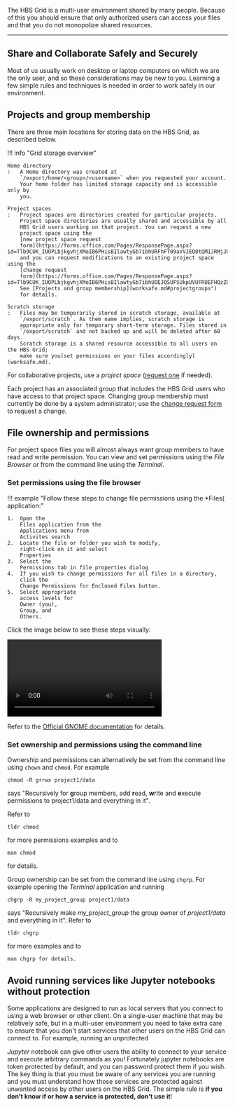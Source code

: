 The HBS Grid is a multi-user environment shared by many people. Because
of this you should ensure that only authorized users can access your files 
and that you do not monopolize shared resources.

---

## Share and Collaborate Safely and Securely

Most of us usually work on desktop or laptop computers on which we are
the only user, and so these considerations may be new to you. Learning
a few simple rules and techniques is needed in order to work safely in
our environment.

## Projects and group membership

There are three main locations for storing data on the HBS Grid, as
described below. 

!!! info "Grid storage overview"
    
    Home directory
    :   A Home directory was created at
        `/export/home/<group>/<username>` when you requested your account.
        Your home folder has limited storage capacity and is accessible only by
        you.
     
    Project spaces
    :   Project spaces are directories created for particular projects.
        Project space directories are usually shared and accessible by all
        HBS Grid users working on that project. You can request a new
        project space using the
        [new project space request
        form](https://forms.office.com/Pages/ResponsePage.aspx?id=Tlb9CUK_IUOPLbjkgvhjXMoIB6PHisBIlawtyGb7ibhURFhFT09aVVJEQ0tQM1JRMjJOOTg0SFpZQi4u)
        and you can request modifications to an existing project space using the
        [change request
        form](https://forms.office.com/Pages/ResponsePage.aspx?id=Tlb9CUK_IUOPLbjkgvhjXMoIB6PHisBIlawtyGb7ibhUOEJQSUFSUkpUVUFRUEFHQzZGOVVMODNNRy4u).
        See [Projects and group membership](worksafe.md#projectgroups")
        for details.
     
    Scratch storage
    :   Files may be temporarily stored in scratch storage, available at
        `/export/scratch`. As them name implies, scratch storage is
        appropriate only for temporary short-term storage. Files stored in
        `/export/scratch` and not backed up and will be deleted after 60 days.
        Scratch storage is a shared resource accessible to all users on the HBS Grid;
        make sure you[set permissions on your files accordingly](worksafe.md).


For collaborative projects, use a *project space* 
([request one](https://forms.office.com/Pages/ResponsePage.aspx?id=Tlb9CUK_IUOPLbjkgvhjXMoIB6PHisBIlawtyGb7ibhURFhFT09aVVJEQ0tQM1JRMjJOOTg0SFpZQi4u) 
if needed).

Each project has an associated group that includes the HBS Grid users
who have access to that project space. Changing group membership must
currently be done by a system administrator; use the
[change request form](https://forms.office.com/Pages/ResponsePage.aspx?id=Tlb9CUK_IUOPLbjkgvhjXMoIB6PHisBIlawtyGb7ibhUOEJQSUFSUkpUVUFRUEFHQzZGOVVMODNNRy4u) 
to request a change.

## File ownership and permissions

For project space files you will almost always want group members to
have read and write permission. You can view and set permissions using
the *File Browser* or from the command line using the *Terminal*.

### Set permissions using the file browser

!!! example "Follow these steps to change file permissions using the *Files( application:"
    
    1.  Open the
        Files application from the
        Applications menu from
        Activites search
    2.  Locate the file or folder you wish to modify,
        right-click on it and select
        Properties
    3.  Select the
        Permissions tab in file properties dialog
    4.  If you wish to change permissions for all files in a directory,
        click the
        Change Permissions for Enclosed Files button.
    5.  Select appropriate
        access levels for
        Owner (you),
        Group, and
        Others.

Click the image below to see these steps visually:

<video width="70%" controls>
  <source src="../media/permissions.webm" type="video/webm">
Your browser does not support the video tag.
</video>


Refer to the [Official GNOME
documentation](https://help.gnome.org/users/gnome-help/stable/nautilus-file-properties-permissions.html.en "https://help.gnome.org/users/gnome-help/stable/nautilus-file-properties-permissions.html.en")
for details.

### Set ownership and permissions using the command line

Ownership and permissions can alternatively be set from the command line using `chown` and
`chmod`. For example 

```
chmod -R g+rwx project1/data
```
says "Recursively for **g**roup members, add **r**ead, **w**rite 
and **e**xecute permissions to project1/data and everything in it". 

Refer to
```
tldr chmod
```
for more permissions examples and to
```
man chmod
```
for details.

Group ownership can be set from the command line using `chgrp`. For example opening the
*Terminal* application and running
```
chgrp -R my_project_group project1/data
```
says "Recursively make *my_project_group* the group owner of *project1/data* and everything in it". 
Refer to
```
tldr chgrp
```
for more examples and to
```
man chgrp for details.
```

## Avoid running services like Jupyter notebooks without protection

Some applications are designed to run as local servers that you connect
to using a web browser or other client. On a single-user machine that
may be relatively safe, but in a multi-user environment you need to take
extra care to ensure that you don't start services that other users on
the HBS Grid can connect to. For example, running an unprotected

*Jupyter* notebook can give other users the ability to connect to your
service and execute arbitrary commands as you! Fortunately jupyter
notebooks are token protected by default, and you can password protect
them if you wish. The key thing is that you must be aware of any
services you are running and you must understand how those services are
protected against unwanted access by other users on the HBS Grid. The
simple rule is **if you don't know if or how a service is protected, don't use it**!
